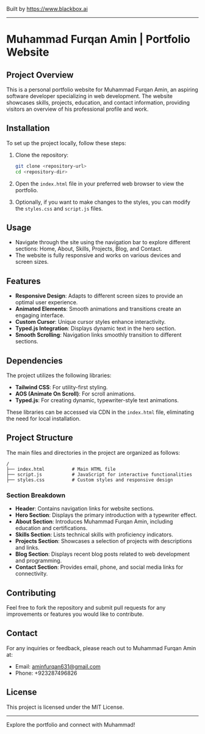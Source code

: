 
Built by https://www.blackbox.ai

---

# Muhammad Furqan Amin | Portfolio Website

## Project Overview
This is a personal portfolio website for Muhammad Furqan Amin, an aspiring software developer specializing in web development. The website showcases skills, projects, education, and contact information, providing visitors an overview of his professional profile and work.

## Installation
To set up the project locally, follow these steps:

1. Clone the repository:
   ```bash
   git clone <repository-url>
   cd <repository-dir>
   ```

2. Open the `index.html` file in your preferred web browser to view the portfolio.

3. Optionally, if you want to make changes to the styles, you can modify the `styles.css` and `script.js` files.

## Usage
- Navigate through the site using the navigation bar to explore different sections: Home, About, Skills, Projects, Blog, and Contact.
- The website is fully responsive and works on various devices and screen sizes.

## Features
- **Responsive Design**: Adapts to different screen sizes to provide an optimal user experience.
- **Animated Elements**: Smooth animations and transitions create an engaging interface.
- **Custom Cursor**: Unique cursor styles enhance interactivity.
- **Typed.js Integration**: Displays dynamic text in the hero section.
- **Smooth Scrolling**: Navigation links smoothly transition to different sections.

## Dependencies
The project utilizes the following libraries:
- **Tailwind CSS**: For utility-first styling.
- **AOS (Animate On Scroll)**: For scroll animations.
- **Typed.js**: For creating dynamic, typewriter-style text animations.

These libraries can be accessed via CDN in the `index.html` file, eliminating the need for local installation.

## Project Structure
The main files and directories in the project are organized as follows:

```plaintext
/
├── index.html          # Main HTML file
├── script.js           # JavaScript for interactive functionalities
├── styles.css          # Custom styles and responsive design
```

### Section Breakdown
- **Header**: Contains navigation links for website sections.
- **Hero Section**: Displays the primary introduction with a typewriter effect.
- **About Section**: Introduces Muhammad Furqan Amin, including education and certifications.
- **Skills Section**: Lists technical skills with proficiency indicators.
- **Projects Section**: Showcases a selection of projects with descriptions and links.
- **Blog Section**: Displays recent blog posts related to web development and programming.
- **Contact Section**: Provides email, phone, and social media links for connectivity.

## Contributing
Feel free to fork the repository and submit pull requests for any improvements or features you would like to contribute.

## Contact
For any inquiries or feedback, please reach out to Muhammad Furqan Amin at:
- Email: aminfurqan631@gmail.com
- Phone: +923287496826

## License
This project is licensed under the MIT License.

---

Explore the portfolio and connect with Muhammad!